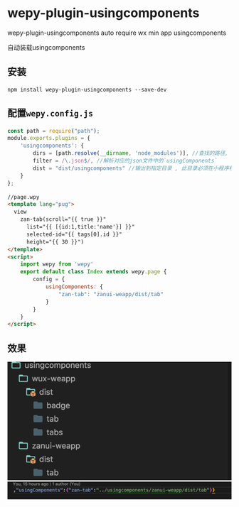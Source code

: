 # wepy-plugin-usingcomponents
wepy-plugin-usingcomponents auto require wx min app usingcomponents

自动装载usingcomponents

## 安装

```
npm install wepy-plugin-usingcomponents --save-dev
```

## 配置`wepy.config.js`

```js
const path = require("path");
module.exports.plugins = {
    'usingcomponents': {
        dirs = [path.resolve(__dirname, 'node_modules')], //查找的路径, 取第一个找到的目录
        filter = /\.json$/, //解析对应的json文件中的`usingComponents`
        dist = "dist/usingcomponents" //输出到指定目录 , 此目录必须在小程序根目录下
    }
};
```

```html
//page.wpy
<template lang="pug">
  view
    zan-tab(scroll="{{ true }}"
      list="{{ [{id:1,title:'name'}] }}"
      selected-id="{{ tags[0].id }}"
      height="{{ 30 }}")
</template>
<script>
    import wepy from 'wepy'
    export default class Index extends wepy.page {
        config = {
            usingComponents: {
                "zan-tab": "zanui-weapp/dist/tab"
            }
        }
    }
</script>
```

## 效果
![](./1.png)
![](./2.png)